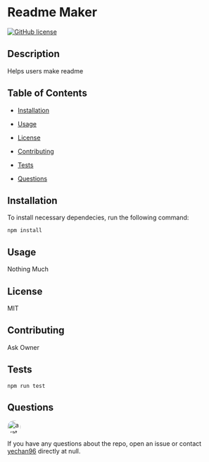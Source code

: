 # Readme Maker
[![GitHub license](https://img.shields.io/badge/license-MIT-blue.svg)](https://github.com/yechan96/bootcamp_hw9_ReadMeMaker)
## Description

Helps users make readme

## Table of Contents

* [Installation](#installation)

* [Usage](#usage)

* [License](#license)

* [Contributing](#contributing)

* [Tests](#tests)

* [Questions](#questions)

## Installation

To install necessary dependecies, run the following command:

```
npm install
```

## Usage

Nothing Much

## License

MIT

## Contributing

Ask Owner

## Tests

```
npm run test
```

## Questions

<img src="https://avatars2.githubusercontent.com/u/26846530?v=4" alt="avatar" style="border-radius: 16px" width="30">

If you have any questions about the repo, open an issue or contact [yechan96](https://api.github.com/users/yechan96) directly at null.

